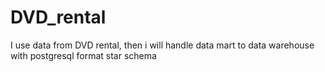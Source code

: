 # DVD_rental

I use data from DVD rental, then i will handle data mart to data warehouse with postgresql format star schema
